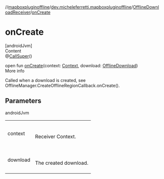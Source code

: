 //[mapboxpluginoffline](../../../index.md)/[dev.micheleferretti.mapboxpluginoffline](../index.md)/[OfflineDownloadReceiver](index.md)/[onCreate](on-create.md)



# onCreate  
[androidJvm]  
Content  
@[CallSuper](https://developer.android.com/reference/kotlin/androidx/annotation/CallSuper.html)()  
  
open fun [onCreate](on-create.md)(context: [Context](https://developer.android.com/reference/kotlin/android/content/Context.html), download: [OfflineDownload](../../dev.micheleferretti.mapboxpluginoffline.model/-offline-download/index.md))  
More info  


Called when a download is created, see OfflineManager.CreateOfflineRegionCallback.onCreate().



## Parameters  
  
androidJvm  
  
| | |
|---|---|
| <a name="dev.micheleferretti.mapboxpluginoffline/OfflineDownloadReceiver/onCreate/#android.content.Context#dev.micheleferretti.mapboxpluginoffline.model.OfflineDownload/PointingToDeclaration/"></a>context| <a name="dev.micheleferretti.mapboxpluginoffline/OfflineDownloadReceiver/onCreate/#android.content.Context#dev.micheleferretti.mapboxpluginoffline.model.OfflineDownload/PointingToDeclaration/"></a><br><br>Receiver Context.<br><br>|
| <a name="dev.micheleferretti.mapboxpluginoffline/OfflineDownloadReceiver/onCreate/#android.content.Context#dev.micheleferretti.mapboxpluginoffline.model.OfflineDownload/PointingToDeclaration/"></a>download| <a name="dev.micheleferretti.mapboxpluginoffline/OfflineDownloadReceiver/onCreate/#android.content.Context#dev.micheleferretti.mapboxpluginoffline.model.OfflineDownload/PointingToDeclaration/"></a><br><br>The created download.<br><br>|
  
  




